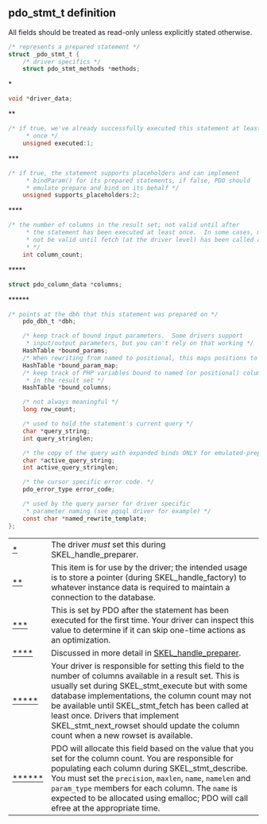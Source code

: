 pdo\_stmt\_t definition
-----------------------

All fields should be treated as read-only unless explicitly stated
otherwise.

``` c
/* represents a prepared statement */
struct _pdo_stmt_t {
    /* driver specifics */
    struct pdo_stmt_methods *methods;
```

<span id="internals2.pdo.stmt.co.methods">\*</span>

``` c
void *driver_data;
```

<span id="internals2.pdo.stmt.co.driver-data">\*\*</span>

``` c
/* if true, we've already successfully executed this statement at least
     * once */
    unsigned executed:1;
```

<span id="internals2.pdo.stmt.co.executed">\*\*\*</span>

``` c
/* if true, the statement supports placeholders and can implement
     * bindParam() for its prepared statements, if false, PDO should
     * emulate prepare and bind on its behalf */
    unsigned supports_placeholders:2;
```

<span id="internals2.pdo.stmt.co.holder">\*\*\*\*</span>

``` c
/* the number of columns in the result set; not valid until after
     * the statement has been executed at least once.  In some cases, might
     * not be valid until fetch (at the driver level) has been called at least once.
     * */
    int column_count;
```

<span id="internals2.pdo.stmt.co.colcount">\*\*\*\*\*</span>

``` c
struct pdo_column_data *columns;
```

<span id="internals2.pdo.stmt.co.cols">\*\*\*\*\*\*</span>

``` c
/* points at the dbh that this statement was prepared on */
    pdo_dbh_t *dbh;

    /* keep track of bound input parameters.  Some drivers support
     * input/output parameters, but you can't rely on that working */
    HashTable *bound_params;
    /* When rewriting from named to positional, this maps positions to names */
    HashTable *bound_param_map; 
    /* keep track of PHP variables bound to named (or positional) columns
     * in the result set */
    HashTable *bound_columns;

    /* not always meaningful */
    long row_count;

    /* used to hold the statement's current query */
    char *query_string;
    int query_stringlen;

    /* the copy of the query with expanded binds ONLY for emulated-prepare drivers */
    char *active_query_string;
    int active_query_stringlen;

    /* the cursor specific error code. */
    pdo_error_type error_code;

    /* used by the query parser for driver specific
     * parameter naming (see pgsql driver for example) */
    const char *named_rewrite_template;
};
```

|                                                |                                                                                                                                                                                                                                                                                                                                                                                                                                                                                                    |
|------------------------------------------------|----------------------------------------------------------------------------------------------------------------------------------------------------------------------------------------------------------------------------------------------------------------------------------------------------------------------------------------------------------------------------------------------------------------------------------------------------------------------------------------------------|
| [\*](#internals2.pdo.stmt.co.methods)          | The driver *must* set this during <span class="function">SKEL\_handle\_preparer</span>.                                                                                                                                                                                                                                                                                                                                                                                                            |
| [\*\*](#internals2.pdo.stmt.co.driver-data)    | This item is for use by the driver; the intended usage is to store a pointer (during <span class="function">SKEL\_handle\_factory</span>) to whatever instance data is required to maintain a connection to the database.                                                                                                                                                                                                                                                                          |
| [\*\*\*](#internals2.pdo.stmt.co.executed)     | This is set by PDO after the statement has been executed for the first time. Your driver can inspect this value to determine if it can skip one-time actions as an optimization.                                                                                                                                                                                                                                                                                                                   |
| [\*\*\*\*](#internals2.pdo.stmt.co.holder)     | Discussed in more detail in <a href="/internals2/pdo/implementing.html#internals2.pdo.preparer" class="xref">SKEL_handle_preparer</a>.                                                                                                                                                                                                                                                                                                                                                             |
| [\*\*\*\*\*](#internals2.pdo.stmt.co.colcount) | Your driver is responsible for setting this field to the number of columns available in a result set. This is usually set during <span class="function">SKEL\_stmt\_execute</span> but with some database implementations, the column count may not be available until <span class="function">SKEL\_stmt\_fetch</span> has been called at least once. Drivers that implement <span class="function">SKEL\_stmt\_next\_rowset</span> should update the column count when a new rowset is available. |
| [\*\*\*\*\*\*](#internals2.pdo.stmt.co.cols)   | PDO will allocate this field based on the value that you set for the column count. You are responsible for populating each column during <span class="function">SKEL\_stmt\_describe</span>. You must set the `precision`, `maxlen`, `name`, `namelen` and `param_type` members for each column. The `name` is expected to be allocated using <span class="function">emalloc</span>; PDO will call <span class="function">efree</span> at the appropriate time.                                    |
